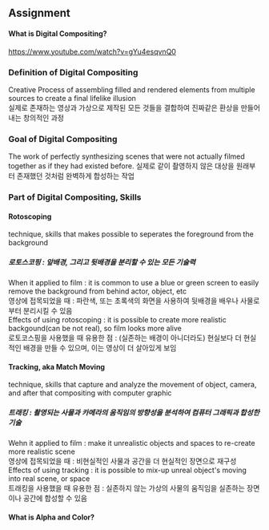 ## Assignment
#### What is Digital Compositing?  
https://www.youtube.com/watch?v=gYu4esqvnQ0

### Definition of Digital Compositing  
Creative Process of assembling filled and rendered elements from multiple sources to create a final lifelike illusion  
실제로 존재하는 영상과 가상으로 제작된 모든 것들을 결합하여 진짜같은 환상을 만들어내는 창의적인 과정  

### Goal of Digital Compositing
The work of perfectly synthesizing scenes that were not actually filmed together as if they had existed before.
실제로 같이 촬영하지 않은 대상을 원래부터 존재했던 것처럼 완벽하게 합성하는 작업

### Part of Digital Compositing, Skills  
#### Rotoscoping  
technique, skills that makes possible to seperates the foreground from the background  
##### 로토스코핑 : 앞배경, 그리고 뒷배경을 분리할 수 있는 모든 기술력  
When it applied to film : it is common to use a blue or green screen to easily remove the background from behind actor, object, etc  
영상에 접목되었을 때 : 파란색, 또는 초록색의 화면을 사용하여 뒷배경을 배우나 사물로부터 분리시킬 수 있음  
Effects of using rotoscoping : it is possible to create more realistic backgound(can be not real), so film looks more alive  
로토코스핑을 사용했을 때 유용한 점 : (실존하는 배경이 아니더라도) 현실보다 더 현실적인 배경을 만들 수 있으며, 이는 영상이 더 살아있게 보임  

#### Tracking, aka Match Moving   
technique, skills that capture and analyze the movement of object, camera, and after that compositing with computer graphic  
##### 트래킹 : 촬영되는 사물과 카메라의 움직임의 방향성을 분석하여 컴퓨터 그래픽과 합성한 기술  
Wehn it applied to film : make it unrealistic objects and spaces to re-create more realistic scene  
영상에 접목되었을 때 : 비현실적인 사물과 공간을 더 현실적인 장면으로 재구성  
Effects of using tracking : it is possible to mix-up unreal object's moving into real scene, or space  
트래킹을 사용했을 때 유용한 점 : 실존하지 않는 가상의 사물의 움직임을 실존하는 장면이나 공간에 합성할 수 있음  


#### What is Alpha and Color?

